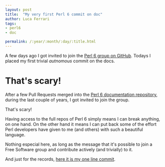 ```yaml
---
layout: post
title:  "My very first Perl 6 commit on doc"
author: Luca Ferrari
tags:
- perl6
- doc

permalink: /:year/:month/:day/:title.html
---
```

A few days ago I got invited to join the [Perl 6 group on GitHub](https://github.com/perl6). Todays I placed my first trivial *autnomous* commit on the docs.

# That's scary!

After a few Pull Requests merged into the [Perl 6 documentation repository](https://github.com/perl6/doc), during the last couple of years, I got invited to join the group.

That's scary!

Having access to the full repos of Perl 6 simply means I can break anything, on one hand. On the other hand it means I can put back some of the effort Perl developers have given to me (and others) with such a beautiful language.

Nothing especial here, as long as the message that it's possible to join a Free Software group and contribute actively (and trivially) to it.

And just for the records, [here it is my one line commit](https://github.com/perl6/doc/commit/8ae8e7ef8a90b2b7e71cb776b957ff7c20b2ca30).
